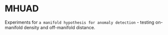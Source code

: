 # MHUAD
Experiments for `a manifold hypothesis for anomaly detection` - testing on-manifold density and off-manifold distance.

